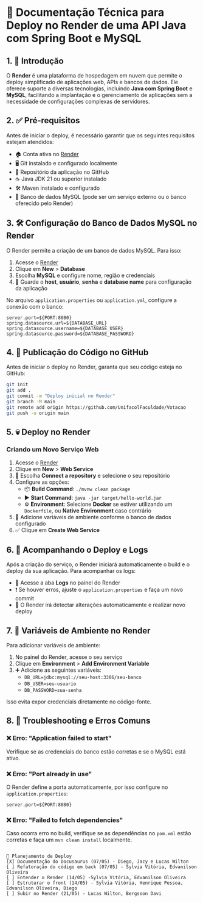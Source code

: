 # 📌 Documentação Técnica para Deploy no Render de uma API Java com Spring Boot e MySQL  

## 1. 🚀 Introdução  
O **Render** é uma plataforma de hospedagem em nuvem que permite o deploy simplificado de aplicações web, APIs e bancos de dados. Ele oferece suporte a diversas tecnologias, incluindo **Java com Spring Boot** e **MySQL**, facilitando a implantação e o gerenciamento de aplicações sem a necessidade de configurações complexas de servidores.  

## 2. ✅ Pré-requisitos  
Antes de iniciar o deploy, é necessário garantir que os seguintes requisitos estejam atendidos:  
- 🏠 Conta ativa no [Render](https://render.com/)  
- 🖥 Git instalado e configurado localmente  
- 📂 Repositório da aplicação no GitHub  
- ☕ Java JDK 21 ou superior instalado  
- 🛠 Maven instalado e configurado  
- 💽 Banco de dados MySQL (pode ser um serviço externo ou o banco oferecido pelo Render)  

## 3. 🛠 Configuração do Banco de Dados MySQL no Render  
O Render permite a criação de um banco de dados MySQL. Para isso:  
1. Acesse o [Render](https://dashboard.render.com/)  
2. Clique em **New** > **Database**  
3. Escolha **MySQL** e configure nome, região e credenciais  
4. 📝 Guarde o **host**, **usuário**, **senha** e **database name** para configuração da aplicação  

No arquivo `application.properties` ou `application.yml`, configure a conexão com o banco:  
```properties
server.port=${PORT:8080}
spring.datasource.url=${DATABASE_URL}
spring.datasource.username=${DATABASE_USER}
spring.datasource.password=${DATABASE_PASSWORD}
```  

## 4. 📄 Publicação do Código no GitHub  
Antes de iniciar o deploy no Render, garanta que seu código esteja no GitHub:  
```sh
git init
git add .
git commit -m "Deploy inicial no Render"
git branch -M main
git remote add origin https://github.com/UnifacolFaculdade/Votacao
git push -u origin main
```  

## 5. 💀 Deploy no Render  
### Criando um Novo Serviço Web  
1. Acesse o [Render](https://dashboard.render.com/)  
2. Clique em **New** > **Web Service**  
3. 📌 Escolha **Connect a repository** e selecione o seu repositório  
4. Configure as opções:  
   - 📦 **Build Command**: `./mvnw clean package`  
   - ▶️ **Start Command**: `java -jar target/hello-world.jar`  
   - ⚙️ **Environment**: Selecione **Docker** se estiver utilizando um `Dockerfile`, ou **Native Environment** caso contrário  
5. 🔑 Adicione variáveis de ambiente conforme o banco de dados configurado  
6. ✅ Clique em **Create Web Service**  

## 6. 📡 Acompanhando o Deploy e Logs  
Após a criação do serviço, o Render iniciará automaticamente o build e o deploy da sua aplicação. Para acompanhar os logs:  
- 📝 Acesse a aba **Logs** no painel do Render  
- ❗ Se houver erros, ajuste o `application.properties` e faça um novo commit  
- 🔄 O Render irá detectar alterações automaticamente e realizar novo deploy  

## 7. 🔐 Variáveis de Ambiente no Render  
Para adicionar variáveis de ambiente:  
1. No painel do Render, acesse o seu serviço  
2. Clique em **Environment** > **Add Environment Variable**  
3. ➕ Adicione as seguintes variáveis:  
   - `DB_URL=jdbc:mysql://seu-host:3306/seu-banco`  
   - `DB_USER=seu-usuario`  
   - `DB_PASSWORD=sua-senha`  

Isso evita expor credenciais diretamente no código-fonte.  

## 8. 🛑 Troubleshooting e Erros Comuns  
### ❌ Erro: "Application failed to start"  
Verifique se as credenciais do banco estão corretas e se o MySQL está ativo.  
### ❌ Erro: "Port already in use"  
O Render define a porta automaticamente, por isso configure no `application.properties`:  
```properties
server.port=${PORT:8080}
```  
### ❌ Erro: "Failed to fetch dependencies"  
Caso ocorra erro no build, verifique se as dependências no `pom.xml` estão corretas e faça um `mvn clean install` localmente.  
```

📅 Planejamento de Deploy
[X] Documentação do Docusaurus (07/05) - Diego, Jacy e Lucas Wilton
[ ] Refatoração do código em back (07/05) - Sylvia Vitória, Edvanilson Oliveira
[ ] Entender o Render (14/05) -Sylvia Vitória, Edvanilson Oliveira
[ ] Estruturar o front (14/05) - Sylvia Vitória, Henrique Pessoa, Edvanilson Oliveira, Diego
[ ] Subir no Render (21/05) - Lucas Wilton, Bergsson Davi